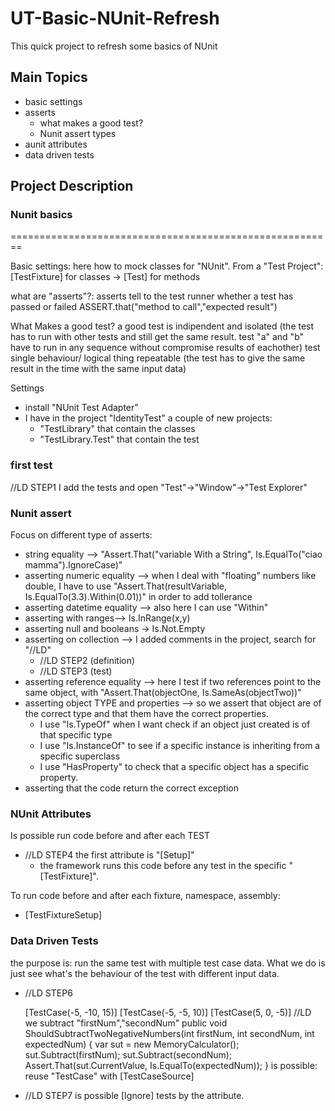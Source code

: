 # UT-Basic-NUnit-Refresh

This quick project to refresh some basics of NUnit

## Main Topics

- basic settings
- asserts
  - what makes a good test?
  - Nunit assert types
- aunit attributes
- data driven tests

## Project Description

### Nunit basics
========================================================

Basic settings: here how to mock classes for "NUnit". From a "Test Project": [TestFixture] for classes -> [Test] for methods

what are "asserts"?:
asserts tell to the test runner whether a test has passed or failed
ASSERT.that("method to call","expected result")

What Makes a good test?
a good test is indipendent and isolated (the test has to run with other tests and still get the same result. test "a" and "b" have to run in any sequence without compromise results of eachother)
test single behaviour/ logical thing repeatable (the test has to give the same result in the time with the same input data)

Settings
 - install "NUnit Test Adapter"
 - I have in the project "IdentityTest" a couple of new projects:
   - "TestLibrary" that contain the classes
   - "TestLibrary.Test" that contain the test

### first test

//LD STEP1 I add the tests and open "Test"->"Window"->"Test Explorer"

### Nunit assert

Focus on different type of asserts:
 - string equality --> "Assert.That("variable With a String", Is.EqualTo("ciao mamma").IgnoreCase)"
 - asserting numeric equality --> when I deal with "floating" numbers like double, I have to use "Assert.That(resultVariable, Is.EqualTo(3.3).Within(0.01))" in order to add tollerance
 - asserting datetime equality --> also here I can use "Within"
 - asserting with ranges--> Is.InRange(x,y)
 - asserting null and booleans -> Is.Not.Empty
 - asserting on collection --> I added comments in the project, search for "//LD"
   - //LD STEP2 (definition)
   - //LD STEP3 (test)
 - asserting reference equality --> here I test if two references point to the same object, with "Assert.That(objectOne, Is.SameAs(objectTwo))"
 - asserting object TYPE and properties --> so we assert that object are of the correct type and that them have the correct properties.
   - I use "Is.TypeOf<AnObjectType>" when I want check if an object just created is of that specific type
   - I use "Is.InstanceOf<ASuperClass>" to see if a specific instance is inheriting from a specific superclass
   - I use "HasProperty" to check that a specific object has a specific property.
 - asserting that the code return the correct exception

### NUnit Attributes

Is possible run code before and after each TEST
 - //LD STEP4 the first attribute is "[Setup]"
   - the framework runs this code before any test in the specific "[TestFixture]". 

To run code before and after each fixture, namespace, assembly:
 - [TestFixtureSetup]

### Data Driven Tests

the purpose is: run the same test with multiple test case data. What we do is just see what's the behaviour of the test with different input data.

- //LD STEP6

    [TestCase(-5, -10, 15)]
    [TestCase(-5, -5, 10)]
    [TestCase(5, 0, -5)] //LD we subtract "firstNum","secondNum"
    public void ShouldSubtractTwoNegativeNumbers(int firstNum, int secondNum, int expectedNum)
    {
        var sut = new MemoryCalculator();
        sut.Subtract(firstNum);
        sut.Subtract(secondNum);
        Assert.That(sut.CurrentValue, Is.EqualTo(expectedNum));
    }
is possible: reuse "TestCase" with [TestCaseSource]

- //LD STEP7 is possible [Ignore] tests by the attribute.
